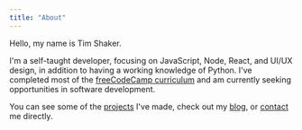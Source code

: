 ```yaml
---
title: "About"
---
```


Hello, my name is Tim Shaker.

I'm a self-taught developer, focusing on JavaScript, Node, React, and UI/UX design, in addition to having a working knowledge of Python. I've completed most of the [freeCodeCamp curriculum](https://www.freecodecamp.org/tmshkr) and am currently seeking opportunities in software development.

You can see some of the [projects](/projects/) I've made, check out my [blog](/blog/), or [contact](/contact/) me directly.
